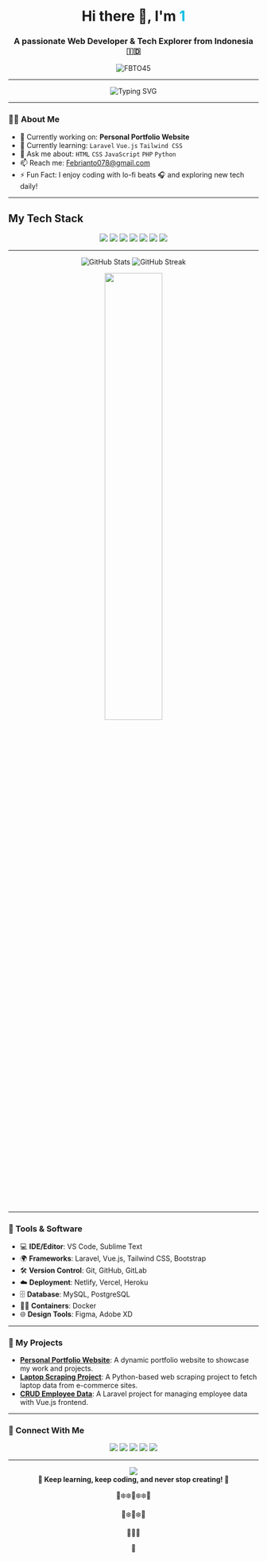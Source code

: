 <!-- Header -->
<h1 align="center">Hi there 👋, I'm <span style="color:#0abde3">1</span></h1>
<h3 align="center">A passionate Web Developer & Tech Explorer from Indonesia 🇮🇩</h3>

<!-- View Count -->
<p align="center">
  <img src="https://komarev.com/ghpvc/?username=FBTO45&label=Profile%20views&color=0e75b6&style=flat" alt="FBTO45" />
</p>

---

<!-- Animated Bio (Fix Version) -->
<p align="center">
  <img src="https://readme-typing-svg.herokuapp.com?font=Fira+Code&size=22&pause=1000&color=36BCF7&center=true&vCenter=true&width=600&lines=I+love+clean+code+🧼;Always+learning+something+new+🚀;Crafting+interactive+web+experiences+🌐;Building+projects+with+passion+🔥" alt="Typing SVG" />
</p>

---

### 🧑‍💻 About Me
- 🔭 Currently working on: **Personal Portfolio Website**
- 🌱 Currently learning: `Laravel` `Vue.js` `Tailwind CSS`
- 💬 Ask me about: `HTML` `CSS` `JavaScript` `PHP` `Python`
- 📫 Reach me: [Febrianto078@gmail.com](mailto:febrianto078@gmail.com)
- ⚡ Fun Fact: I enjoy coding with lo-fi beats 🎧 and exploring new tech daily!

---

## My Tech Stack
<p align="center">
  <img src="https://img.shields.io/badge/HTML5-%23E34F26.svg?&style=flat&logo=html5&logoColor=white" />
  <img src="https://img.shields.io/badge/CSS3-%231572B6.svg?&style=flat&logo=css3&logoColor=white" />
  <img src="https://img.shields.io/badge/JavaScript-%23F7DF1E.svg?&style=flat&logo=javascript&logoColor=black" />
  <img src="https://img.shields.io/badge/PHP-%23777BB4.svg?&style=flat&logo=php&logoColor=white" />
  <img src="https://img.shields.io/badge/MySQL-%2300A1E4.svg?&style=flat&logo=mysql&logoColor=white" />
  <img src="https://img.shields.io/badge/Vue.js-%2335495E.svg?&style=flat&logo=vue.js&logoColor=white" />
  <img src="https://img.shields.io/badge/Laravel-%23FF2D20.svg?&style=flat&logo=laravel&logoColor=white" />
</p>



---
<p align="center">
  <img src="https://github-readme-stats.vercel.app/api?username=FBTO45&show_icons=true&theme=tokyonight" alt="GitHub Stats" />
  <img src="https://streak-stats.demolab.com?user=FBTO45&theme=tokyonight" alt="GitHub Streak" />
</p>


<p align="center">
  <img src="https://github-readme-stats.vercel.app/api/top-langs/?username=FBTO45&layout=compact&theme=tokyonight" width="48%" />
</p>

---

### 🔧 Tools & Software

- 💻 **IDE/Editor**: VS Code, Sublime Text
- 🌍 **Frameworks**: Laravel, Vue.js, Tailwind CSS, Bootstrap
- 🛠️ **Version Control**: Git, GitHub, GitLab
- ☁️ **Deployment**: Netlify, Vercel, Heroku
- 🗄️ **Database**: MySQL, PostgreSQL
- 🧑‍💻 **Containers**: Docker
- 🌐 **Design Tools**: Figma, Adobe XD

---

### 🎨 My Projects
- **[Personal Portfolio Website](https://github.com/FBTO45/portfolio)**: A dynamic portfolio website to showcase my work and projects.
- **[Laptop Scraping Project](https://github.com/FBTO45/laptop-scraper)**: A Python-based web scraping project to fetch laptop data from e-commerce sites.
- **[CRUD Employee Data](https://github.com/FBTO45/employee-crud)**: A Laravel project for managing employee data with Vue.js frontend.

---

### 🔗 Connect With Me
<p align="center">
  <a href="mailto:febrianto078@gmail.com"><img src="https://img.shields.io/badge/Email-D14836?style=for-the-badge&logo=gmail&logoColor=white" /></a>
  <a href="https://www.linkedin.com/in/febrianto078-id/"><img src="https://img.shields.io/badge/LinkedIn-0A66C2?style=for-the-badge&logo=linkedin&logoColor=white" /></a>
  <a href="https://instagram.com/febrianto078.id"><img src="https://img.shields.io/badge/Instagram-E1306C?style=for-the-badge&logo=instagram&logoColor=white" /></a>
  <a href="https://twitter.com/febrianto969"><img src="https://img.shields.io/badge/Twitter-1DA1F2?style=for-the-badge&logo=twitter&logoColor=white" /></a>
  <a href="https://dev.to/febrianto078"><img src="https://img.shields.io/badge/Dev.to-0A0A0A?style=for-the-badge&logo=devdotto&logoColor=white" /></a>
</p>

---

<p align="center">
  <img src="https://capsule-render.vercel.app/api?type=waving&color=0e75b6&height=100&section=footer"/>
  <br/>
  <strong>🌟 Keep learning, keep coding, and never stop creating! 🌟</strong>
</p>

<p align="center">
  🌟❄️❄️🔰❄️❄️🌟
</p>
<p align="center">
  🌟❄️🔰❄️🌟
</p>
<p align="center">
  🌟🔰🌟
</p>
<p align="center">
  🔰
</p>

